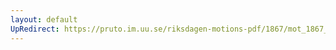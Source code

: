 ```yaml
---
layout: default
UpRedirect: https://pruto.im.uu.se/riksdagen-motions-pdf/1867/mot_1867__ak__194.pdf
---
```

